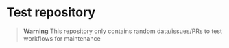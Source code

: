 #  Test repository

> **Warning**
> This repository only contains random data/issues/PRs to test workflows
> for maintenance
